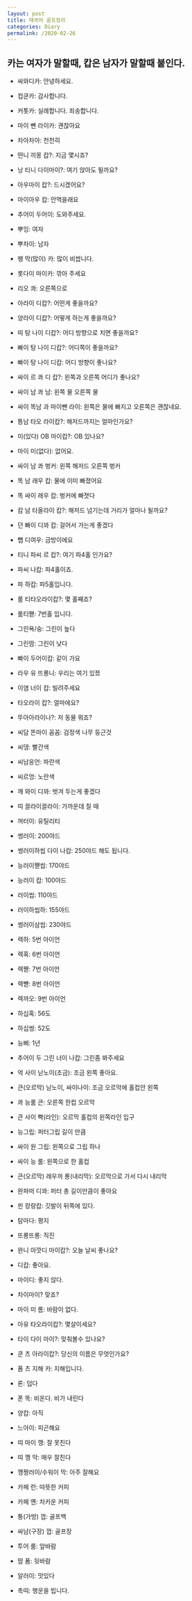 ```yaml
---
layout: post
title: 태국어 골프정리
categories: Diary
permalink: /2020-02-26
---
```


## 카는 여자가 말할때, 캅은 남자가 말할때 붙인다.

- 싸와디카: 안녕하세요.
- 컵쿤카: 감사합니다.
- 커톳카: 실례합니다. 죄송합니다. 
- 마이 뺀 라이카: 괜찮아요
- 차아차아: 천천히
- 떤니 끼몽 캅?: 지금 몇시죠? 

- 낭 티니 다이마이?: 여기 앉아도 될까요? 
- 아우마이 캅?: 드시겠어요?
- 마이아우 캅: 안먹을래요
- 추어이 두어이: 도와주세요.

- 뿌잉: 여자
- 뿌차이: 남자

- 팽 막(많이) 카: 많이 비쌉니다.
- 롯다이 마이카: 깎아 주세요

- 리오 콰: 오른쪽으로 


- 아라이 디캅?: 어떤게 좋을까요?
- 양라이 디캅?: 어떻게 하는게 좋을까요?

- 띠 탕 나이 디캅?: 어디 방향으로 치면 좋을까요?
- 빠이 탕 나이 디캅?: 어디쪽이 좋을까요?
- 빠이 탕 나이 디캅: 어디 방향이 좋나요?
- 싸이 르 콰 디 캅?: 왼쪽과 오른쪽 어디가 좋나요?
- 싸이 남 콰 남: 왼쪽 물 오른쪽 물
- 싸이 똑남 과 마이뺀 라이: 왼쪽은 물에 빠지고 오른쪽은 괜찮네요.
- 틍남 타오 라이캅?: 해저드까지는 얼마인가요?
- 미(있다) OB 마이캅?: OB 있나요?
- 마이 미(없다): 없어요.
- 싸이 남 콰 벙커: 왼쪽 해저드 오른쪽 벙커
- 똑 남 래우 캅: 물에 이미 빠졌어요
- 똑 싸이 래우 캅: 벙커에 빠졋다
- 캄 남 타올라이 캅?: 해저드 넘기는데 거리가 얼마나 될까요?
- 던 빠이 디꽈 캅: 걸어서 가는게 좋겠다
- 뺍 디여우: 금방이에요


- 티니 파씨 르 캅?: 여기 파4홀 인가요?
- 파씨 나캅: 파4홀이죠.
- 파 하캅: 파5홀입니다.
- 룸 티타오라이캅?: 몇 홀째죠?
- 룸티짿: 7번홀 입니다.

- 그린욕/숭: 그린이 높다
- 그린땀: 그린이 낮다


- 빠이 두어이캅: 같이 가요
- 라우 유 뜨롱니: 우리는 여기 있쬬
- 이염 너이 캅: 빌려주세요
- 타오라이 캅?: 얼마에요?
- 뚜아아라이나?: 저 동물 뭐죠?
- 씨담 똔마이 꼼꼼: 검정색 나무 둥근것
- 씨댕: 빨간색
- 씨남응언: 파란색
- 씨르엉: 노란색

- 깨 와이 디꽈: 벗겨 두는게 좋겠다
- 띠 끌라이끌라이: 가까운데 칠 때
- 꺼터이: 유틸리티
- 썽러이: 200야드
- 썽러이하씹 다이 나캅: 250야드 해도 됩니다.
- 능러이짿씹: 170야드
- 능러이 캅: 100야드
- 러이씹: 110야드
- 러이하씹하: 155야드
- 썽러이삼씹: 230야드

- 렉하: 5번 아이언
- 렉혹: 6번 아이언
- 렉짿: 7번 아이언
- 렉뺻: 8번 아이언
- 렉까오: 9번 아이언

- 하십혹: 56도
- 하십썽: 52도

- 능삐: 1년

- 추어이 두 그린 너이 나캅: 그린좀 봐주세요
- 억 사이 닏노이(조금): 조금 왼쪽 좋아요.
- 큰(오르막) 닏노이, 싸이나이: 조금 오르막에 홀컵안 왼쪽
- 콰 능룸 큰: 오른쪽 한컵 오르막
- 큰 사이 빡(라인): 오르막 홀컵의 왼쪽라인 입구


- 능그립: 퍼터그립 길이 만큼
- 싸이 원 그립: 왼쪽으로 그립 하나
- 싸이 능 룸: 왼쪽으로 한 홀컵
- 큰(오르막) 래우꺼 롱(내리막): 오르막으로 가서 다시 내리막
- 완파떠 디꽈: 퍼터 총 길이만큼이 좋아요
- 핀 캉랑캅: 깃발이 뒤쪽에 있다.

- 탐마다: 평지
- 뜨롱뜨롱: 직진


- 완니 아깟디 마이캅?: 오늘 날씨 좋나요?
- 디캅: 좋아요.
- 마이디: 좋지 않다.
- 차이마이? 맞죠?
- 마이 미 롬: 바람이 없다.

- 아유 타오라이캅?: 몇살이세요?
- 타이 다이 마이?: 맞춰볼수 있나요?
- 쿤 츠 아라이캅?: 당신의 이름은 무엇인가요?
- 폼 츠 지해 카: 지해입니다.
- 론: 덥다
- 폰 똑: 비온다. 비가 내린다
- 양캅: 아직
- 느아이: 피곤해요
- 띠 마이 깽: 잘 못친다
- 띠 깽 막: 매우 잘친다
- 깽짱러이/수워이 막: 아주 잘해요

- 카페 런: 따뜻한 커피
- 카페 옌: 차카운 커피
- 퉁(가방) 껍: 골프백
- 싸남(구장) 껍: 골프장
- 투어 룸: 앞바람
- 땀 폼: 뒷바람

- 알러이: 맛있다
- 촉띠: 행운을 빕니다.